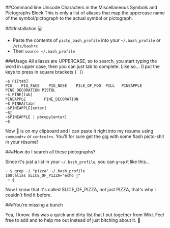 ##Command line Unicode Characters in the Miscellaneous Symbols and Pictographs Block
This is only a list of aliases that map the uppercase name of the symbol/pictograph to the actual symbol or pictograph.

###Installation 
💻


* Paste the contents of `picto_bash_profile` into your `~/.bash_profile` or `/etc/bashrc` 
* Then `source ~/.bash_profile`

###Usage
All aliases are UPPERCASE, so to search, you start typing the word in upper case, then you can just tab to complete. 
Like so... (I put the keys to press in square brackets `[ ]`)

    ~$ PI[tab]
    PIG    PIG_FACE    PIG_NOSE    PILE_OF_POO  PILL   PINEAPPLE   PINE_DECORATION PISTOL
    ~$ PINE[tab]
    PINEAPPLE        PINE_DECORATION  
    ~$ PINEA[tab]
    ~$PINEAPPLE[enter]
    ~$🍍
    ~$PINEAPPLE | pbcopy[enter]
    ~$

Now 🍍 is on my clipboard and I can paste it right into my résume using `command+v` or `control+v`. You'll for sure get the gig with some flash picto-shit in your résume!

###How do I search all these pictographs?

Since it's just a list in your `~/.bash_profile`, you can `grep` it like this...

    ~ $ grep -i "pizza" ~/.bash_profile 
    108:alias SLICE_OF_PIZZA="echo 🍕"
     ~ $ 

Now I know that it's called SLICE\_OF\_PIZZA, not just PIZZA, that's why I couldn't find it before.


###You're missing a bunch

Yea, I know. this was a quick and dirty list that I put together from Wiki. Feel free to add and to help me out instead of just bitching about it.
    🍍

